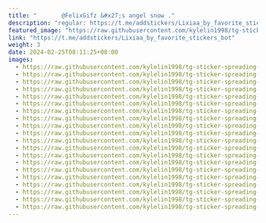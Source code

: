 ```yaml
---
title: "       @FelixGifz &#x27;s angel snow ."
description: "regular: https://t.me/addstickers/Lixiaa_by_favorite_stickers_bot"
featured_image: "https://raw.githubusercontent.com/kylelin1998/tg-sticker-spreading-worldwide-images/main/img/8cc522de-75fd-4987-ae3f-c643b1013f8d.jpg"
link: "https://t.me/addstickers/Lixiaa_by_favorite_stickers_bot"
weight: 3
date: 2024-02-25T08:11:25+08:00
images:
  - https://raw.githubusercontent.com/kylelin1998/tg-sticker-spreading-worldwide-images/main/img/8cc522de-75fd-4987-ae3f-c643b1013f8d.jpg
  - https://raw.githubusercontent.com/kylelin1998/tg-sticker-spreading-worldwide-images/main/img/c9a1c916-fabd-4e0b-9cc3-459792ef99b5.jpg
  - https://raw.githubusercontent.com/kylelin1998/tg-sticker-spreading-worldwide-images/main/img/f97959ce-6a92-4d45-b94e-68f9a7604826.jpg
  - https://raw.githubusercontent.com/kylelin1998/tg-sticker-spreading-worldwide-images/main/img/1ac664b0-87ed-4c75-824f-e2e8d9c9b10f.jpg
  - https://raw.githubusercontent.com/kylelin1998/tg-sticker-spreading-worldwide-images/main/img/6dd7b397-a637-46eb-b044-30cc713ec829.jpg
  - https://raw.githubusercontent.com/kylelin1998/tg-sticker-spreading-worldwide-images/main/img/4edb5fd7-e7e6-49bd-913c-5bf91c0e0a8a.jpg
  - https://raw.githubusercontent.com/kylelin1998/tg-sticker-spreading-worldwide-images/main/img/b038926a-a351-4ffd-9cfb-a2aade46e61e.jpg
  - https://raw.githubusercontent.com/kylelin1998/tg-sticker-spreading-worldwide-images/main/img/9e5962f8-e1da-4793-b3c3-a2d3be54abc8.jpg
  - https://raw.githubusercontent.com/kylelin1998/tg-sticker-spreading-worldwide-images/main/img/6658508c-3f52-40f5-95cc-8e669dba2861.jpg
  - https://raw.githubusercontent.com/kylelin1998/tg-sticker-spreading-worldwide-images/main/img/6ff87c88-32d8-4d11-a41b-6c447e96b491.jpg
  - https://raw.githubusercontent.com/kylelin1998/tg-sticker-spreading-worldwide-images/main/img/4070e45c-7ce9-4df8-ae3b-acdb3b475e58.jpg
  - https://raw.githubusercontent.com/kylelin1998/tg-sticker-spreading-worldwide-images/main/img/063da045-f581-4ae5-bd2c-33ae5e34f1ef.jpg
  - https://raw.githubusercontent.com/kylelin1998/tg-sticker-spreading-worldwide-images/main/img/74796af5-b3c7-413c-8829-2ade6ebdea36.jpg
  - https://raw.githubusercontent.com/kylelin1998/tg-sticker-spreading-worldwide-images/main/img/d50f6dc3-ec83-4c5f-99de-1f6a4959f1ec.jpg
  - https://raw.githubusercontent.com/kylelin1998/tg-sticker-spreading-worldwide-images/main/img/c8930014-6f7d-4c8f-be8b-fece3234686f.jpg
  - https://raw.githubusercontent.com/kylelin1998/tg-sticker-spreading-worldwide-images/main/img/58be1634-01a5-4c03-a0ba-a9c79d52b629.jpg
  - https://raw.githubusercontent.com/kylelin1998/tg-sticker-spreading-worldwide-images/main/img/bf8f59a8-32c1-44f1-b492-3fa3a6da7eab.jpg
  - https://raw.githubusercontent.com/kylelin1998/tg-sticker-spreading-worldwide-images/main/img/7384bb34-3857-40d2-b1ee-2411cab952cb.jpg
  - https://raw.githubusercontent.com/kylelin1998/tg-sticker-spreading-worldwide-images/main/img/75a7a87c-243d-4dfa-b8bc-fd8d8d240430.jpg
  - https://raw.githubusercontent.com/kylelin1998/tg-sticker-spreading-worldwide-images/main/img/33f3d863-2771-42f0-9f67-b34094e900c4.jpg
---
```

